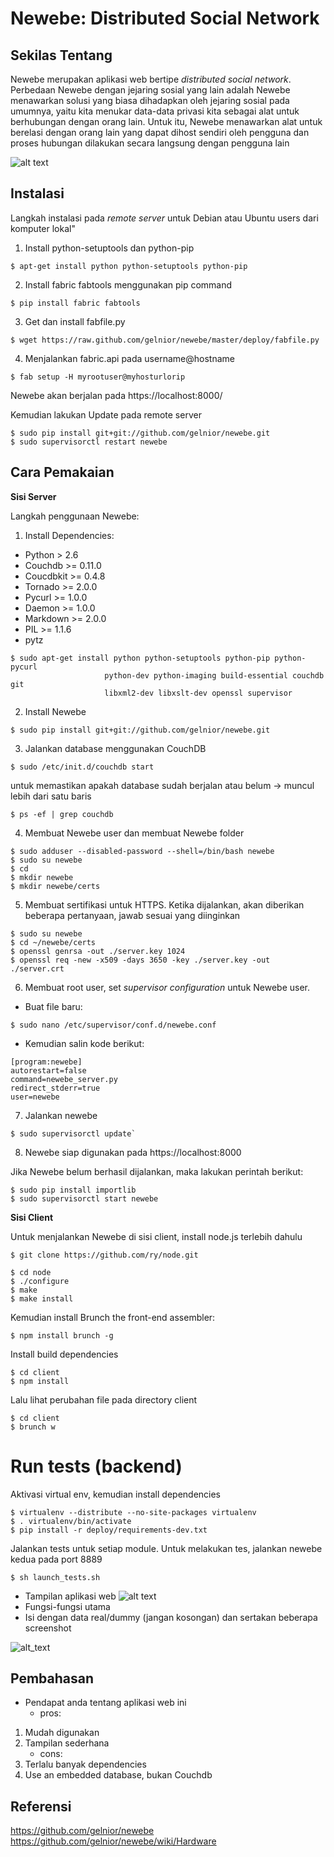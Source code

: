 # Newebe: Distributed Social Network

## Sekilas Tentang

Newebe merupakan aplikasi web bertipe *distributed social network*. Perbedaan Newebe dengan jejaring sosial yang lain adalah Newebe menawarkan solusi yang biasa dihadapkan oleh jejaring sosial pada umumnya, yaitu kita menukar data-data privasi kita sebagai alat untuk berhubungan dengan orang lain. Untuk itu, Newebe menawarkan alat untuk berelasi dengan orang lain yang dapat dihost sendiri oleh pengguna dan proses hubungan dilakukan secara langsung dengan pengguna lain

![alt text](https://camo.githubusercontent.com/56872c8d40995c85182c65122987aee1ed71d96f/687474703a2f2f67656c6e696f722e66696c65732e776f726470726573732e636f6d2f323031302f31322f6e6574776f726b2e676966)

## Instalasi

Langkah instalasi pada *remote server* untuk Debian atau Ubuntu users dari komputer lokal"

1. Install python-setuptools dan python-pip
```
$ apt-get install python python-setuptools python-pip
```
2. Install fabric fabtools menggunakan pip command 
```
$ pip install fabric fabtools
```

3. Get dan install fabfile.py
```
$ wget https://raw.github.com/gelnior/newebe/master/deploy/fabfile.py
```

4. Menjalankan fabric.api pada username@hostname
```
$ fab setup -H myrootuser@myhosturlorip
```
Newebe akan berjalan pada https://localhost:8000/

Kemudian lakukan Update pada remote server
```
$ sudo pip install git+git://github.com/gelnior/newebe.git
$ sudo supervisorctl restart newebe 
```

## Cara Pemakaian

**Sisi Server**

Langkah penggunaan Newebe:

1. Install Dependencies:
* Python > 2.6
* Couchdb >= 0.11.0
* Coucdbkit >= 0.4.8
* Tornado >= 2.0.0
* Pycurl >= 1.0.0
* Daemon >= 1.0.0
* Markdown >= 2.0.0
* PIL >= 1.1.6
* pytz

```
$ sudo apt-get install python python-setuptools python-pip python-pycurl 
                     python-dev python-imaging build-essential couchdb git
                     libxml2-dev libxslt-dev openssl supervisor
```

2. Install Newebe
```
$ sudo pip install git+git://github.com/gelnior/newebe.git
```

3. Jalankan database menggunakan CouchDB
```
$ sudo /etc/init.d/couchdb start
```
untuk memastikan apakah database sudah berjalan atau belum -> muncul lebih dari satu baris
```
$ ps -ef | grep couchdb
```

4. Membuat Newebe user dan membuat Newebe folder
```
$ sudo adduser --disabled-password --shell=/bin/bash newebe
$ sudo su newebe
$ cd
$ mkdir newebe
$ mkdir newebe/certs
```

5. Membuat sertifikasi untuk HTTPS. Ketika dijalankan, akan diberikan beberapa pertanyaan, jawab sesuai yang diinginkan
```
$ sudo su newebe
$ cd ~/newebe/certs
$ openssl genrsa -out ./server.key 1024
$ openssl req -new -x509 -days 3650 -key ./server.key -out ./server.crt
```
6. Membuat root user, set *supervisor configuration* untuk Newebe user.

*  Buat file baru:
```
$ sudo nano /etc/supervisor/conf.d/newebe.conf
```

*  Kemudian salin kode berikut:
```
[program:newebe]
autorestart=false
command=newebe_server.py
redirect_stderr=true
user=newebe
```

7. Jalankan newebe
```
$ sudo supervisorctl update`
```

8. Newebe siap digunakan pada https://localhost:8000

Jika Newebe belum berhasil dijalankan, maka lakukan perintah berikut:
```
$ sudo pip install importlib
$ sudo supervisorctl start newebe
```

**Sisi Client**

Untuk menjalankan Newebe di sisi client, install node.js terlebih dahulu
```
$ git clone https://github.com/ry/node.git
```
```
$ cd node
$ ./configure
$ make
$ make install
```
Kemudian install Brunch the front-end assembler:
```
$ npm install brunch -g
```
Install build dependencies
```
$ cd client
$ npm install
```
Lalu lihat perubahan file pada directory client
```
$ cd client
$ brunch w
```

Run tests (backend)
===================
Aktivasi virtual env, kemudian install dependencies
``` 
$ virtualenv --distribute --no-site-packages virtualenv
$ . virtualenv/bin/activate
$ pip install -r deploy/requirements-dev.txt
```
Jalankan tests untuk setiap module. Untuk melakukan tes, jalankan newebe kedua pada port 8889
```
$ sh launch_tests.sh
```

- Tampilan aplikasi web
![alt text](https://gelnior.files.wordpress.com/2012/03/newebe_theme_01.jpg)
- Fungsi-fungsi utama
- Isi dengan data real/dummy (jangan kosongan) dan sertakan beberapa screenshot

![alt_text](https://drive.google.com/open?id=15sptLqDsXBzytIz_1iyIbY41ykn5xDfn)
## Pembahasan

- Pendapat anda tentang aplikasi web ini
	- pros:
1. Mudah digunakan
2. Tampilan sederhana
	- cons:
1. Terlalu banyak dependencies
2. Use an embedded database, bukan Couchdb

## Referensi
https://github.com/gelnior/newebe
https://github.com/gelnior/newebe/wiki/Hardware
